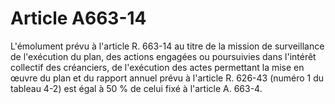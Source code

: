 # Article A663-14

L'émolument prévu à l'article R. 663-14 au titre de la mission de surveillance de l'exécution du plan, des actions engagées ou poursuivies dans l'intérêt collectif des créanciers, de l'exécution des actes permettant la mise en œuvre du plan et du rapport annuel prévu à l'article R. 626-43 (numéro 1 du tableau 4-2) est égal à 50 % de celui fixé à l'article A. 663-4.
